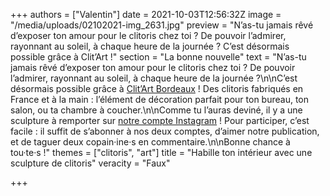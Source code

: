 +++
authors = ["Valentin"]
date = 2021-10-03T12:56:32Z
image = "/media/uploads/02102021-img_2631.jpg"
preview = "N’as-tu jamais rêvé d’exposer ton amour pour le clitoris chez toi&nbsp;? De pouvoir l’admirer, rayonnant au soleil, à chaque heure de la journée&nbsp;? C’est désormais possible grâce à Clit’Art&nbsp;!"
section = "La bonne nouvelle"
text = "N’as-tu jamais rêvé d’exposer ton amour pour le clitoris chez toi&nbsp;? De pouvoir l’admirer, rayonnant au soleil, à chaque heure de la journée&nbsp;?\n\nC’est désormais possible grâce à [Clit’Art Bordeaux](https://www.clitart.fr/collection-permanente)&nbsp;! Des clitoris fabriqués en France et à la main&nbsp;: l’élément de décoration parfait pour ton bureau, ton salon, ou ta chambre à coucher.\n\nComme tu l’auras deviné, il y a une sculpture à remporter sur [notre compte Instagram](https://www.instagram.com/lepoint.q/?hl=fr)&nbsp;! Pour participer, c’est facile&nbsp;: il suffit de s’abonner à nos deux comptes, d’aimer notre publication, et de taguer deux copain·ine·s en commentaire.\n\nBonne chance à tou·te·s&nbsp;!"
themes = ["clitoris", "art"]
title = "Habille ton intérieur avec une sculpture de clitoris"
veracity = "Faux"

+++

